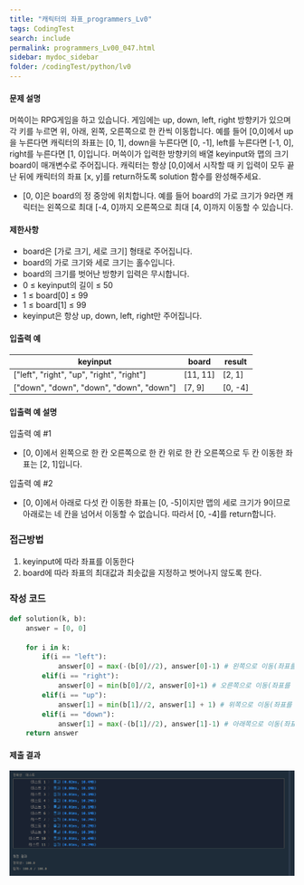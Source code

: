 ```yaml
---
title: "캐릭터의 좌표_programmers_Lv0"
tags: CodingTest
search: include
permalink: programmers_Lv00_047.html
sidebar: mydoc_sidebar
folder: /codingTest/python/lv0
---
```



#### 문제 설명 <br>

머쓱이는 RPG게임을 하고 있습니다. 게임에는 up, down, left, right 방향키가 있으며 각 키를 누르면 위, 아래, 왼쪽, 오른쪽으로 한 칸씩 이동합니다. 예를 들어 [0,0]에서 up을 누른다면 캐릭터의 좌표는 [0, 1], down을 누른다면 [0, -1], left를 누른다면 [-1, 0], right를 누른다면 [1, 0]입니다. 머쓱이가 입력한 방향키의 배열 keyinput와 맵의 크기 board이 매개변수로 주어집니다. 캐릭터는 항상 [0,0]에서 시작할 때 키 입력이 모두 끝난 뒤에 캐릭터의 좌표 [x, y]를 return하도록 solution 함수를 완성해주세요.

- [0, 0]은 board의 정 중앙에 위치합니다. 예를 들어 board의 가로 크기가 9라면 캐릭터는 왼쪽으로 최대 [-4, 0]까지 오른쪽으로 최대 [4, 0]까지 이동할 수 있습니다.

#### 제한사항 <br>

- board은 [가로 크기, 세로 크기] 형태로 주어집니다.
- board의 가로 크기와 세로 크기는 홀수입니다.
- board의 크기를 벗어난 방향키 입력은 무시합니다.
- 0 ≤ keyinput의 길이 ≤ 50
- 1 ≤ board[0] ≤ 99
- 1 ≤ board[1] ≤ 99
- keyinput은 항상 up, down, left, right만 주어집니다.


#### 입출력 예 <br>
  
keyinput|	board|	result
---|---|---
["left", "right", "up", "right", "right"]|	[11, 11]|	[2, 1]
["down", "down", "down", "down", "down"]|	[7, 9]|	[0, -4]

#### 입출력 예 설명 <br>

입출력 예 #1
- [0, 0]에서 왼쪽으로 한 칸 오른쪽으로 한 칸 위로 한 칸 오른쪽으로 두 칸 이동한 좌표는 [2, 1]입니다.

입출력 예 #2
- [0, 0]에서 아래로 다섯 칸 이동한 좌표는 [0, -5]이지만 맵의 세로 크기가 9이므로 아래로는 네 칸을 넘어서 이동할 수 없습니다. 따라서 [0, -4]를 return합니다.


### 접근방법 <br>

1. keyinput에 따라 좌표를 이동한다
2. board에 따라 좌표의 최대값과 최솟값을 지정하고 벗어나지 않도록 한다.

### 작성 코드 <br>

```python
def solution(k, b):
    answer = [0, 0]
    
    for i in k:
        if(i == "left"):
            answer[0] = max(-(b[0]//2), answer[0]-1) # 왼쪽으로 이동(좌표를 벗어나지 않도록 이동가능한 x축의 최소값을 지정)
        elif(i == "right"):
            answer[0] = min(b[0]//2, answer[0]+1) # 오른쪽으로 이동(좌표를 벗어나지 않도록 이동가능한 x축의 최대값을 지정)
        elif(i == "up"):
            answer[1] = min(b[1]//2, answer[1] + 1) # 위쪽으로 이동(좌표를 벗어나지 않도록 이동가능한 y축의 최대값을 지정)
        elif(i == "down"):
            answer[1] = max(-(b[1]//2), answer[1]-1) # 아래쪽으로 이동(좌표를 벗어나지 않도록 이동가능한 y축의 최소값을 지정)
    return answer
```

#### 제출 결과

![제출 결과](\images\programmers_Lv00_047.png)



